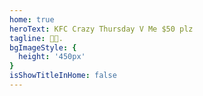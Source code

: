 ```yaml
---
home: true
heroText: KFC Crazy Thursday V Me $50 plz
tagline: 🍔🍟.
bgImageStyle: {
  height: '450px'
}
isShowTitleInHome: false
---
```

